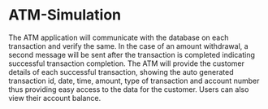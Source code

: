 # ATM-Simulation
The ATM application will communicate with the database on each transaction and verify the same. In the case of an amount withdrawal, a second message will be sent after the transaction is completed indicating successful transaction completion. The ATM will provide the customer details of each successful transaction, showing the auto generated transaction id, date, time, amount, type of transaction and account number thus providing easy access to the data for the customer. Users can also view their account balance.
